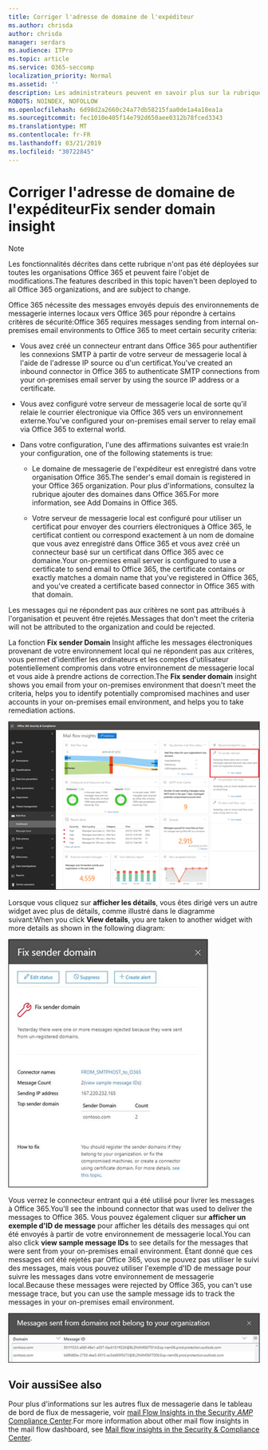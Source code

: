 ```yaml
---
title: Corriger l'adresse de domaine de l'expéditeur
ms.author: chrisda
author: chrisda
manager: serdars
ms.audience: ITPro
ms.topic: article
ms.service: O365-seccomp
localization_priority: Normal
ms.assetid: ''
description: Les administrateurs peuvent en savoir plus sur la rubrique Fix sender Domain Insight dans le tableau de bord du flux de messagerie dans le centre de sécurité & de la sécurité d'Office 365.
ROBOTS: NOINDEX, NOFOLLOW
ms.openlocfilehash: 6d98d2a2660c24a77db58215faa0de1a4a18ea1a
ms.sourcegitcommit: fec1010e405f14e792d650aee0312b78fced3343
ms.translationtype: MT
ms.contentlocale: fr-FR
ms.lasthandoff: 03/21/2019
ms.locfileid: "30722845"
---
```

# <a name="fix-sender-domain-insight"></a><span data-ttu-id="4e9d6-103">Corriger l'adresse de domaine de l'expéditeur</span><span class="sxs-lookup"><span data-stu-id="4e9d6-103">Fix sender domain insight</span></span>

> [!NOTE]
> <span data-ttu-id="4e9d6-104">Les fonctionnalités décrites dans cette rubrique n'ont pas été déployées sur toutes les organisations Office 365 et peuvent faire l'objet de modifications.</span><span class="sxs-lookup"><span data-stu-id="4e9d6-104">The features described in this topic haven't been deployed to all Office 365 organizations, and are subject to change.</span></span>

<span data-ttu-id="4e9d6-105">Office 365 nécessite des messages envoyés depuis des environnements de messagerie internes locaux vers Office 365 pour répondre à certains critères de sécurité:</span><span class="sxs-lookup"><span data-stu-id="4e9d6-105">Office 365 requires messages sending from internal on-premises email environments to Office 365 to meet certain security criteria:</span></span>

- <span data-ttu-id="4e9d6-106">Vous avez créé un connecteur entrant dans Office 365 pour authentifier les connexions SMTP à partir de votre serveur de messagerie local à l'aide de l'adresse IP source ou d'un certificat.</span><span class="sxs-lookup"><span data-stu-id="4e9d6-106">You've created an inbound connector in Office 365 to authenticate SMTP connections from your on-premises email server by using the source IP address or a certificate.</span></span>

- <span data-ttu-id="4e9d6-107">Vous avez configuré votre serveur de messagerie local de sorte qu'il relaie le courrier électronique via Office 365 vers un environnement externe.</span><span class="sxs-lookup"><span data-stu-id="4e9d6-107">You've configured your on-premises email server to relay email via Office 365 to external world.</span></span>

- <span data-ttu-id="4e9d6-108">Dans votre configuration, l'une des affirmations suivantes est vraie:</span><span class="sxs-lookup"><span data-stu-id="4e9d6-108">In your configuration, one of the following statements is true:</span></span>

  - <span data-ttu-id="4e9d6-109">Le domaine de messagerie de l'expéditeur est enregistré dans votre organisation Office 365.</span><span class="sxs-lookup"><span data-stu-id="4e9d6-109">The sender's email domain is registered in your Office 365 organization.</span></span> <span data-ttu-id="4e9d6-110">Pour plus d'informations, consultez la rubrique ajouter des domaines dans Office 365.</span><span class="sxs-lookup"><span data-stu-id="4e9d6-110">For more information, see Add Domains in Office 365.</span></span>

  - <span data-ttu-id="4e9d6-111">Votre serveur de messagerie local est configuré pour utiliser un certificat pour envoyer des courriers électroniques à Office 365, le certificat contient ou correspond exactement à un nom de domaine que vous avez enregistré dans Office 365 et vous avez créé un connecteur basé sur un certificat dans Office 365 avec ce domaine.</span><span class="sxs-lookup"><span data-stu-id="4e9d6-111">Your on-premises email server is configured to use a certificate to send email to Office 365, the certificate contains or exactly matches a domain name that you've registered in Office 365, and you've created a certificate based connector in Office 365 with that domain.</span></span> 

<span data-ttu-id="4e9d6-112">Les messages qui ne répondent pas aux critères ne sont pas attribués à l'organisation et peuvent être rejetés.</span><span class="sxs-lookup"><span data-stu-id="4e9d6-112">Messages that don't meet the criteria will not be attributed to the organization and could be rejected.</span></span>

<span data-ttu-id="4e9d6-113">La fonction **Fix sender Domain** Insight affiche les messages électroniques provenant de votre environnement local qui ne répondent pas aux critères, vous permet d'identifier les ordinateurs et les comptes d'utilisateur potentiellement compromis dans votre environnement de messagerie local et vous aide à prendre actions de correction.</span><span class="sxs-lookup"><span data-stu-id="4e9d6-113">The **Fix sender domain** insight shows you email from your on-premises environment that doesn't meet the criteria, helps you to identify potentially compromised machines and user accounts in your on-premises email environment, and helps you to take remediation actions.</span></span>

![La fonction Fix sender Domain Insight dans le tableau de bord du flux de messagerie dans le centre de sécurité & conformité Office 365](media/sender-domain-insight-selected.png)

<span data-ttu-id="4e9d6-115">Lorsque vous cliquez sur **afficher les détails**, vous êtes dirigé vers un autre widget avec plus de détails, comme illustré dans le diagramme suivant:</span><span class="sxs-lookup"><span data-stu-id="4e9d6-115">When you click **View details**, you are taken to another widget with more details as shown in the following diagram:</span></span>

![Le widget détails de la solution Fix sender Domain Insight](media/sender-domain-view-details.png)

<span data-ttu-id="4e9d6-117">Vous verrez le connecteur entrant qui a été utilisé pour livrer les messages à Office 365.</span><span class="sxs-lookup"><span data-stu-id="4e9d6-117">You'll see the inbound connector that was used to deliver the messages to Office 365.</span></span> <span data-ttu-id="4e9d6-118">Vous pouvez également cliquer sur **afficher un exemple d'ID de message** pour afficher les détails des messages qui ont été envoyés à partir de votre environnement de messagerie local.</span><span class="sxs-lookup"><span data-stu-id="4e9d6-118">You can also click **view sample message IDs** to see details for the messages that were sent from your on-premises email environment.</span></span> <span data-ttu-id="4e9d6-119">Étant donné que ces messages ont été rejetés par Office 365, vous ne pouvez pas utiliser le suivi des messages, mais vous pouvez utiliser l'exemple d'ID de message pour suivre les messages dans votre environnement de messagerie local.</span><span class="sxs-lookup"><span data-stu-id="4e9d6-119">Because these messages were rejected by Office 365, you can't use message trace, but you can use the sample message ids to track the messages in your on-premises email environment.</span></span>

![Afficher des exemples d'ID de message dans la fenêtre Fix sender Domain Insight](media/sender-domain-view-sample-message-ids.png)

## <a name="see-also"></a><span data-ttu-id="4e9d6-121">Voir aussi</span><span class="sxs-lookup"><span data-stu-id="4e9d6-121">See also</span></span>

<span data-ttu-id="4e9d6-122">Pour plus d'informations sur les autres flux de messagerie dans le tableau de bord de flux de messagerie, voir [mail Flow Insights in the Security _AMP_ Compliance Center](mail-flow-insights-v2.md).</span><span class="sxs-lookup"><span data-stu-id="4e9d6-122">For more information about other mail flow insights in the mail flow dashboard, see [Mail flow insights in the Security & Compliance Center](mail-flow-insights-v2.md).</span></span>
